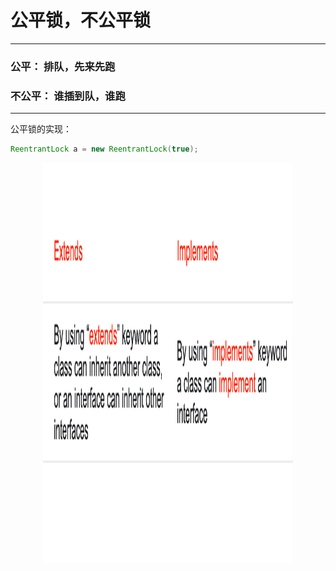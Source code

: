 # 公平锁，不公平锁
---
### 公平： 排队，先来先跑
### 不公平： 谁插到队，谁跑
---

公平锁的实现：
```java
ReentrantLock a = new ReentrantLock(true);
```
<p align="center">
  <img src="https://raw.githubusercontent.com/IDGAQ/Super_Cool_Notes/main/Screen%20Shot%202021-04-19%20at%209.40.54%20AM.png" width="400" height="640">
</p>

